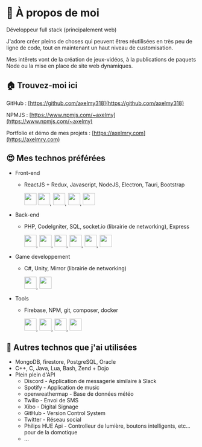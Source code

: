 # 👋 À propos de moi 
Développeur full stack (principalement web)

J'adore créer pleins de choses qui peuvent êtres réutilisées en très peu de ligne de code, tout en maintenant un haut niveau de customisation.

Mes intêrets vont de la création de jeux-vidéos, à la publications de paquets Node ou la mise en place de site web dynamiques.

## 🏠 Trouvez-moi ici
GitHub : [https://github.com/axelmy318](https://github.com/axelmy318)

NPMJS : [https://www.npmjs.com/~axelmy](https://www.npmjs.com/~axelmy)

Portfolio et démo de mes projets : [https://axelmry.com](https://axelmry.com)

## 😍 Mes technos préférées 
 - Front-end
   - ReactJS + Redux, Javascript, NodeJS, Electron, Tauri, Bootstrap
   
     <img src="https://cdn.jsdelivr.net/gh/devicons/devicon/icons/react/react-original.svg" width='32px' /> <img src="https://cdn.jsdelivr.net/gh/devicons/devicon/icons/redux/redux-original.svg" width='32px' />, <img src="https://cdn.jsdelivr.net/gh/devicons/devicon/icons/javascript/javascript-original.svg" width='32px' />, <img src="https://cdn.jsdelivr.net/gh/devicons/devicon/icons/electron/electron-original.svg" width='32px' />, <img src="https://cdn.jsdelivr.net/gh/devicons/devicon/icons/bootstrap/bootstrap-original.svg" width='32px' />
     
 - Back-end
   - PHP, CodeIgniter, SQL, socket.io (librairie de networking), Express
   
     <img src="https://cdn.jsdelivr.net/gh/devicons/devicon/icons/php/php-plain.svg"  width='32px'/>, <img src="https://cdn.jsdelivr.net/gh/devicons/devicon/icons/mysql/mysql-original.svg"  width='32px' />, <img src="https://cdn.jsdelivr.net/gh/devicons/devicon/icons/firebase/firebase-plain.svg"  width='32px' />, <img src="https://cdn.jsdelivr.net/gh/devicons/devicon/icons/socketio/socketio-original.svg"  width='32px' />, <img src="https://cdn.jsdelivr.net/gh/devicons/devicon/icons/express/express-original.svg"  width='32px' />, <img src="https://cdn.jsdelivr.net/gh/devicons/devicon/icons/nodejs/nodejs-original.svg" width='32px' />
     
 - Game developpement
   - C#, Unity, Mirror (librairie de networking)
   
     <img src="https://cdn.jsdelivr.net/gh/devicons/devicon/icons/csharp/csharp-original.svg" width='32px' />, <img src="https://cdn.jsdelivr.net/gh/devicons/devicon/icons/unity/unity-original.svg" width='32px' />
     
 - Tools
   - Firebase, NPM, git, composer, docker
   
     <img src="https://cdn.jsdelivr.net/gh/devicons/devicon/icons/firebase/firebase-plain.svg"  width='32px' />, <img src="https://cdn.jsdelivr.net/gh/devicons/devicon/icons/npm/npm-original-wordmark.svg"  width='32px' />, <img src="https://cdn.jsdelivr.net/gh/devicons/devicon/icons/git/git-original.svg"  width='32px' />, <img src="https://cdn.jsdelivr.net/gh/devicons/devicon/icons/docker/docker-original.svg"  width='32px' />

## 👀 Autres technos que j'ai utilisées
 - MongoDB, firestore, PostgreSQL, Oracle
 - C++, C, Java, Lua, Bash, Zend + Dojo
 - Plein plein d'API
   - Discord - Application de messagerie similaire à Slack
   - Spotify - Application de music
   - openweathermap - Base de données météo
   - Twilio - Envoi de SMS
   - Xibo - Digital Signage
   - GitHub - Version Control System
   - Twitter - Réseau social
   - Philips HUE Api - Controlleur de lumière, boutons intelligents, etc... pour de la domotique
   - ...
